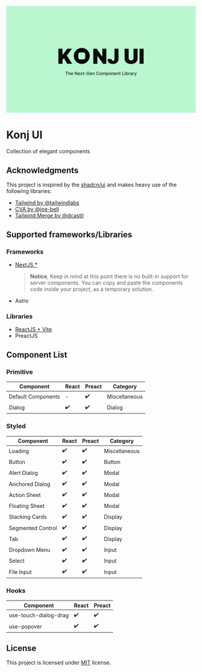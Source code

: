 ![gh-banner](./assets/gh-banner.jpg)

# Konj UI

Collection of elegant components

## Acknowledgments

This project is inspired by the [shadcn/ui](https://github.com/shadcn/ui) and makes heavy use of the following libraries:

- [Tailwind by @tailwindlabs](https://github.com/tailwindlabs/tailwindcss)
- [CVA by @joe-bell](https://github.com/joe-bell/cva)
- [Tailwind Merge by @dcastil](https://github.com/dcastil/tailwind-merge)

## Supported frameworks/Libraries

### Frameworks

- [NextJS \*](./examples/next)
  > **Notice**, Keep in mind at this point there is no built-in support for server components. You can copy and paste the components code inside your project, as a temporary solution.
- Astro

### Libraries

- [ReactJS + Vite](./examples/vite-react)
- PreactJS

## Component List

### Primitive

| Component          | React              | Preact             | Category      |
| ------------------ | ------------------ | ------------------ | ------------- |
| Default Components | -                  | :heavy_check_mark: | Miscellaneous |
| Dialog             | :heavy_check_mark: | :heavy_check_mark: | Dialog        |

### Styled

| Component         | React              | Preact             | Category      |
| ----------------- | ------------------ | ------------------ | ------------- |
| Loading           | :heavy_check_mark: | :heavy_check_mark: | Miscellaneous |
| Button            | :heavy_check_mark: | :heavy_check_mark: | Button        |
| Alert Dialog      | :heavy_check_mark: | :heavy_check_mark: | Modal         |
| Anchored Dialog   | :heavy_check_mark: | :heavy_check_mark: | Modal         |
| Action Sheet      | :heavy_check_mark: | :heavy_check_mark: | Modal         |
| Floating Sheet    | :heavy_check_mark: | :heavy_check_mark: | Modal         |
| Stacking Cards    | :heavy_check_mark: | :heavy_check_mark: | Display       |
| Segmented Control | :heavy_check_mark: | :heavy_check_mark: | Display       |
| Tab               | :heavy_check_mark: | :heavy_check_mark: | Display       |
| Dropdown Menu     | :heavy_check_mark: | :heavy_check_mark: | Input         |
| Select            | :heavy_check_mark: | :heavy_check_mark: | Input         |
| File Input        | :heavy_check_mark: | :heavy_check_mark: | Input         |

### Hooks

| Component             | React              | Preact             |
| --------------------- | ------------------ | ------------------ |
| use-touch-dialog-drag | :heavy_check_mark: | :heavy_check_mark: |
| use-popover           | :heavy_check_mark: | :heavy_check_mark: |

## License

This project is licensed under [MIT](./LICENSE) license.
